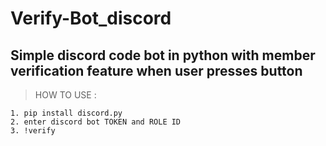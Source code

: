 # Verify-Bot_discord
Simple discord code bot in python with member verification feature when user presses button
---

> HOW TO USE : </br>
```
1. pip install discord.py
2. enter discord bot TOKEN and ROLE ID
3. !verify
```
